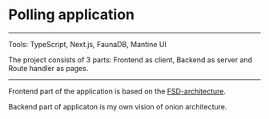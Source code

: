 # Polling application

---

Tools: TypeScript, Next.js, FaunaDB, Mantine UI

The project consists of 3 parts: Frontend as сlient, Backend as server and Route handler as pages.

---

Frontend part of the application is based on the [FSD-architecture](https://feature-sliced.design/).

Backend part of applicaton is my own vision of onion architecture.
